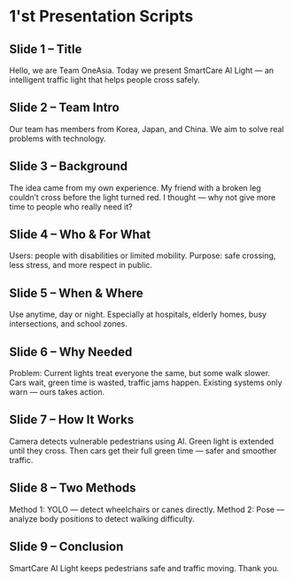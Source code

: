 # 1'st Presentation Scripts 
## Slide 1 – Title

Hello, we are Team OneAsia.
Today we present SmartCare AI Light — an intelligent traffic light that helps people cross safely.

## Slide 2 – Team Intro

Our team has members from Korea, Japan, and China.
We aim to solve real problems with technology.

## Slide 3 – Background

The idea came from my own experience.
My friend with a broken leg couldn’t cross before the light turned red.
I thought — why not give more time to people who really need it?

## Slide 4 – Who & For What

Users: people with disabilities or limited mobility.
Purpose: safe crossing, less stress, and more respect in public.

## Slide 5 – When & Where

Use anytime, day or night.
Especially at hospitals, elderly homes, busy intersections, and school zones.

## Slide 6 – Why Needed

Problem: Current lights treat everyone the same, but some walk slower.
Cars wait, green time is wasted, traffic jams happen.
Existing systems only warn — ours takes action.

## Slide 7 – How It Works

Camera detects vulnerable pedestrians using AI.
Green light is extended until they cross.
Then cars get their full green time — safer and smoother traffic.

## Slide 8 – Two Methods

Method 1: YOLO — detect wheelchairs or canes directly.
Method 2: Pose — analyze body positions to detect walking difficulty.

## Slide 9 – Conclusion

SmartCare AI Light keeps pedestrians safe and traffic moving.
Thank you.
